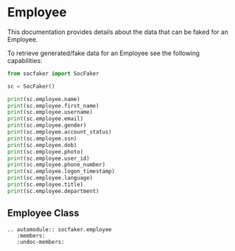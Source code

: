 # Employee

This documentation provides details about the data that can be faked for an Employee.

To retrieve generated/fake data for an Employee see the following capabilities:


```python
from socfaker import SocFaker

sc = SocFaker()

print(sc.employee.name)
print(sc.employee.first_name)
print(sc.employee.username)
print(sc.employee.email)
print(sc.employee.gender)
print(sc.employee.account_status)
print(sc.employee.ssn)
print(sc.employee.dob)
print(sc.employee.photo)
print(sc.employee.user_id)
print(sc.employee.phone_number)
print(sc.employee.logon_timestamp)
print(sc.employee.language)
print(sc.employee.title)
print(sc.employee.department)
```

## Employee Class

```eval_rst
.. automodule:: socfaker.employee
   :members:
   :undoc-members:
```

